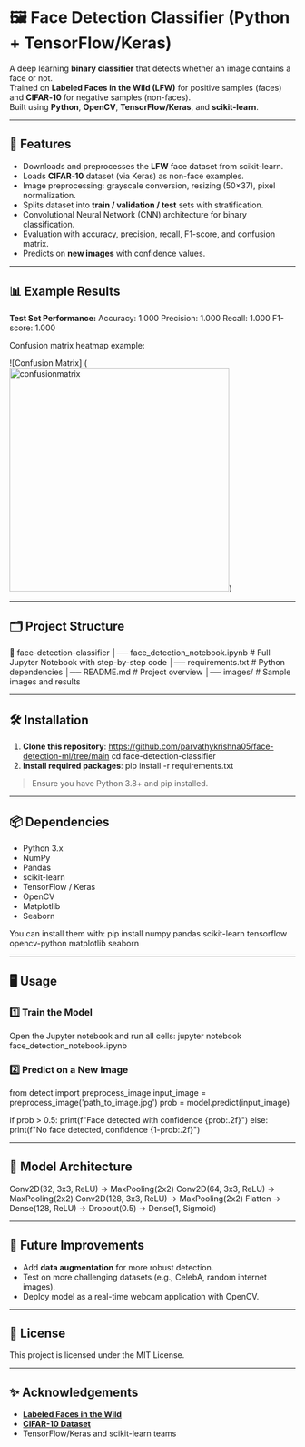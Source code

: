 # 🖼️ Face Detection Classifier (Python + TensorFlow/Keras)

A deep learning **binary classifier** that detects whether an image contains a face or not.  
Trained on **Labeled Faces in the Wild (LFW)** for positive samples (faces) and **CIFAR‑10** for negative samples (non-faces).  
Built using **Python**, **OpenCV**, **TensorFlow/Keras**, and **scikit-learn**.

---

## 🚀 Features
- Downloads and preprocesses the **LFW** face dataset from scikit-learn.
- Loads **CIFAR‑10** dataset (via Keras) as non-face examples.
- Image preprocessing: grayscale conversion, resizing (50×37), pixel normalization.
- Splits dataset into **train / validation / test** sets with stratification.
- Convolutional Neural Network (CNN) architecture for binary classification.
- Evaluation with accuracy, precision, recall, F1-score, and confusion matrix.
- Predicts on **new images** with confidence values.

---

## 📊 Example Results
**Test Set Performance:**
Accuracy: 1.000
Precision: 1.000
Recall: 1.000
F1-score: 1.000

Confusion matrix heatmap example:

![Confusion Matrix] (<img width="387" height="393" alt="confusionmatrix" src="https://github.com/user-attachments/assets/40a0798e-cbb9-4bb7-ac99-f84f71ed6dfb" />)

---

## 🗂️ Project Structure
📁 face-detection-classifier
│── face_detection_notebook.ipynb # Full Jupyter Notebook with step-by-step code
│── requirements.txt # Python dependencies
│── README.md # Project overview
│── images/ # Sample images and results


---

## 🛠️ Installation
1. **Clone this repository**:
https://github.com/parvathykrishna05/face-detection-ml/tree/main
cd face-detection-classifier
2. **Install required packages**:
pip install -r requirements.txt
> Ensure you have Python 3.8+ and pip installed.

---

## 📦 Dependencies
- Python 3.x
- NumPy  
- Pandas  
- scikit-learn  
- TensorFlow / Keras  
- OpenCV  
- Matplotlib  
- Seaborn  

You can install them with:
pip install numpy pandas scikit-learn tensorflow opencv-python matplotlib seaborn

---

## 🖥️ Usage

### 1️⃣ Train the Model
Open the Jupyter notebook and run all cells:
jupyter notebook face_detection_notebook.ipynb

### 2️⃣ Predict on a New Image
from detect import preprocess_image
input_image = preprocess_image('path_to_image.jpg')
prob = model.predict(input_image)

if prob > 0.5:
print(f"Face detected with confidence {prob:.2f}")
else:
print(f"No face detected, confidence {1-prob:.2f}")

---

## 🧠 Model Architecture
Conv2D(32, 3x3, ReLU) → MaxPooling(2x2)
Conv2D(64, 3x3, ReLU) → MaxPooling(2x2)
Conv2D(128, 3x3, ReLU) → MaxPooling(2x2)
Flatten → Dense(128, ReLU) → Dropout(0.5) → Dense(1, Sigmoid)

---

## 📌 Future Improvements
- Add **data augmentation** for more robust detection.
- Test on more challenging datasets (e.g., CelebA, random internet images).
- Deploy model as a real-time webcam application with OpenCV.

---

## 📜 License
This project is licensed under the MIT License.

---

## ✨ Acknowledgements
- **[Labeled Faces in the Wild](http://vis-www.cs.umass.edu/lfw/)**
- **[CIFAR-10 Dataset](https://www.cs.toronto.edu/~kriz/cifar.html)**
- TensorFlow/Keras and scikit-learn teams
